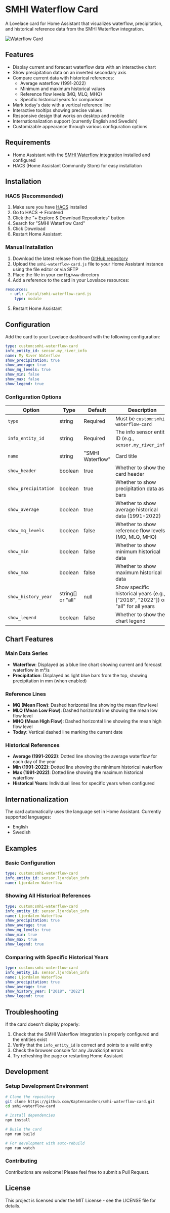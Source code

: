 # SMHI Waterflow Card

A Lovelace card for Home Assistant that visualizes waterflow, precipitation, and historical reference data from the SMHI Waterflow integration.

![Waterflow Card](https://github.com/Kaptensanders/smhi-waterflow-card/raw/main/images/card-example.png)

## Features

- Display current and forecast waterflow data with an interactive chart
- Show precipitation data on an inverted secondary axis
- Compare current data with historical references:
  - Average waterflow (1991-2022)
  - Minimum and maximum historical values
  - Reference flow levels (MQ, MLQ, MHQ)
  - Specific historical years for comparison
- Mark today's date with a vertical reference line
- Interactive tooltips showing precise values
- Responsive design that works on desktop and mobile
- Internationalization support (currently English and Swedish)
- Customizable appearance through various configuration options

## Requirements

- Home Assistant with the [SMHI Waterflow integration](https://github.com/Kaptensanders/smhi-waterflow) installed and configured
- HACS (Home Assistant Community Store) for easy installation

## Installation

### HACS (Recommended)

1. Make sure you have [HACS](https://hacs.xyz/) installed
2. Go to HACS → Frontend
3. Click the "+ Explore & Download Repositories" button
4. Search for "SMHI Waterflow Card"
5. Click Download
6. Restart Home Assistant

### Manual Installation

1. Download the latest release from the [GitHub repository](https://github.com/Kaptensanders/smhi-waterflow-card/releases/latest)
2. Upload the `smhi-waterflow-card.js` file to your Home Assistant instance using the file editor or via SFTP
3. Place the file in your `config/www` directory
4. Add a reference to the card in your Lovelace resources:

```yaml
resources:
  - url: /local/smhi-waterflow-card.js
    type: module
```

5. Restart Home Assistant

## Configuration

Add the card to your Lovelace dashboard with the following configuration:

```yaml
type: custom:smhi-waterflow-card
info_entity_id: sensor.my_river_info
name: My River Waterflow
show_precipitation: true
show_average: true
show_mq_levels: true
show_min: false
show_max: false
show_legend: true
```

### Configuration Options

| Option | Type | Default | Description |
|--------|------|---------|-------------|
| `type` | string | Required | Must be `custom:smhi-waterflow-card` |
| `info_entity_id` | string | Required | The info sensor entity ID (e.g., `sensor.my_river_info`) |
| `name` | string | "SMHI Waterflow" | Card title |
| `show_header` | boolean | true | Whether to show the card header |
| `show_precipitation` | boolean | true | Whether to show precipitation data as bars |
| `show_average` | boolean | true | Whether to show average historical data (1991-2022) |
| `show_mq_levels` | boolean | false | Whether to show reference flow levels (MQ, MLQ, MHQ) |
| `show_min` | boolean | false | Whether to show minimum historical data |
| `show_max` | boolean | false | Whether to show maximum historical data |
| `show_history_year` | string[] or "all" | null | Show specific historical years (e.g., ["2018", "2022"]) or "all" for all years |
| `show_legend` | boolean | false | Whether to show the chart legend |

## Chart Features

### Main Data Series

- **Waterflow**: Displayed as a blue line chart showing current and forecast waterflow in m³/s
- **Precipitation**: Displayed as light blue bars from the top, showing precipitation in mm (when enabled)

### Reference Lines

- **MQ (Mean Flow)**: Dashed horizontal line showing the mean flow level
- **MLQ (Mean Low Flow)**: Dashed horizontal line showing the mean low flow level
- **MHQ (Mean High Flow)**: Dashed horizontal line showing the mean high flow level
- **Today**: Vertical dashed line marking the current date

### Historical References

- **Average (1991-2022)**: Dotted line showing the average waterflow for each day of the year
- **Min (1991-2022)**: Dotted line showing the minimum historical waterflow
- **Max (1991-2022)**: Dotted line showing the maximum historical waterflow
- **Historical Years**: Individual lines for specific years when configured

## Internationalization

The card automatically uses the language set in Home Assistant. Currently supported languages:

- English
- Swedish

## Examples

### Basic Configuration

```yaml
type: custom:smhi-waterflow-card
info_entity_id: sensor.ljordalen_info
name: Ljordalen Waterflow
```

### Showing All Historical References

```yaml
type: custom:smhi-waterflow-card
info_entity_id: sensor.ljordalen_info
name: Ljordalen Waterflow
show_precipitation: true
show_average: true
show_mq_levels: true
show_min: true
show_max: true
show_legend: true
```

### Comparing with Specific Historical Years

```yaml
type: custom:smhi-waterflow-card
info_entity_id: sensor.ljordalen_info
name: Ljordalen Waterflow
show_precipitation: true
show_average: true
show_history_year: ["2018", "2022"]
show_legend: true
```

## Troubleshooting

If the card doesn't display properly:

1. Check that the SMHI Waterflow integration is properly configured and the entities exist
2. Verify that the `info_entity_id` is correct and points to a valid entity
3. Check the browser console for any JavaScript errors
4. Try refreshing the page or restarting Home Assistant

## Development

### Setup Development Environment

```bash
# Clone the repository
git clone https://github.com/Kaptensanders/smhi-waterflow-card.git
cd smhi-waterflow-card

# Install dependencies
npm install

# Build the card
npm run build

# For development with auto-rebuild
npm run watch
```

### Contributing

Contributions are welcome! Please feel free to submit a Pull Request.

## License

This project is licensed under the MIT License - see the LICENSE file for details.
